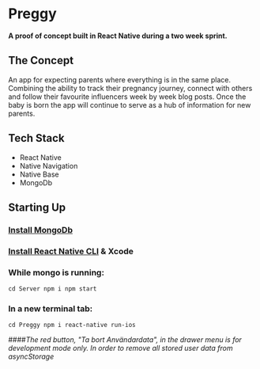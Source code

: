 # Preggy

**A proof of concept built in React Native during a two week sprint.**

## The Concept
An app for expecting parents where everything is in the same place.
Combining the ability to track their pregnancy journey, connect with others and follow their favourite influencers week by week blog posts. 
Once the baby is born the app will continue to serve as a hub of information for new parents.

## Tech Stack
* React Native
* Native Navigation
* Native Base
* MongoDb

## Starting Up

### [Install MongoDb](https://treehouse.github.io/installation-guides/mac/mongo-mac.html "Install MongoDb")
### [Install React Native CLI](https://facebook.github.io/react-native/docs/getting-started "Install React-Native") & Xcode

### While mongo is running:
`cd Server
npm i
npm start`

### In a new terminal tab: 
`cd Preggy
npm i
react-native run-ios`

####_The red button, "Ta bort Användardata", in the drawer menu is for development mode only. In order to remove all stored user data from asyncStorage_
